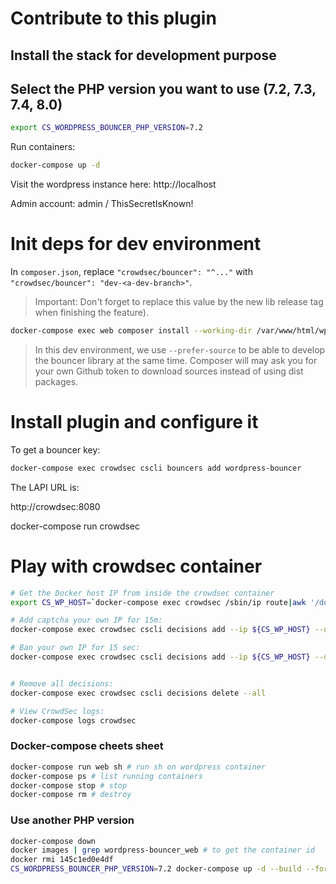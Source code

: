 # Contribute to this plugin

## Install the stack for development purpose
## Select the PHP version you want to use (7.2, 7.3, 7.4, 8.0)

```bash
export CS_WORDPRESS_BOUNCER_PHP_VERSION=7.2
```

Run containers:

```bash
docker-compose up -d
```

Visit the wordpress instance here: http://localhost

Admin account: admin / ThisSecretIsKnown!

# Init deps for dev environment

In `composer.json`, replace `"crowdsec/bouncer": "^..."` with `"crowdsec/bouncer": "dev-<a-dev-branch>"`.

> Important: Don't forget to replace this value by the new lib release tag when finishing the feature).

```bash
docker-compose exec web composer install --working-dir /var/www/html/wp-content/plugins/cs-wordpress-bouncer --prefer-source
```

> In this dev environment, we use `--prefer-source` to be able to develop the bouncer library at the same time. Composer will may ask you for your own Github token to download sources instead of using dist packages.

# Install plugin and configure it

To get a bouncer key:

```bash
docker-compose exec crowdsec cscli bouncers add wordpress-bouncer
```

The LAPI URL is:

http://crowdsec:8080

docker-compose run crowdsec

# Play with crowdsec container

```bash
# Get the Docker host IP from inside the crowdsec container
export CS_WP_HOST=`docker-compose exec crowdsec /sbin/ip route|awk '/default/ { printf $3 }'`

# Add captcha your own IP for 15m:
docker-compose exec crowdsec cscli decisions add --ip ${CS_WP_HOST} --duration 15m --type captcha

# Ban your own IP for 15 sec:
docker-compose exec crowdsec cscli decisions add --ip ${CS_WP_HOST} --duration 15s --type ban


# Remove all decisions:
docker-compose exec crowdsec cscli decisions delete --all

# View CrowdSec logs:
docker-compose logs crowdsec

```

### Docker-compose cheets sheet

```bash
docker-compose run web sh # run sh on wordpress container
docker-compose ps # list running containers
docker-compose stop # stop
docker-compose rm # destroy
```

### Use another PHP version

```bash
docker-compose down
docker images | grep wordpress-bouncer_web # to get the container id
docker rmi 145c1ed0e4df
CS_WORDPRESS_BOUNCER_PHP_VERSION=7.2 docker-compose up -d --build --force-recreate
```